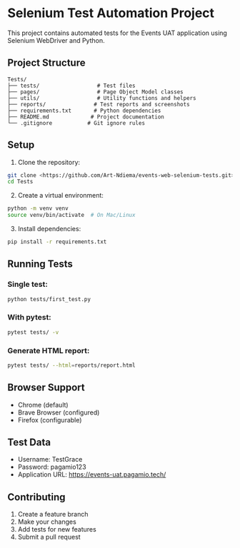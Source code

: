 # Selenium Test Automation Project

This project contains automated tests for the Events UAT application using Selenium WebDriver and Python.

## Project Structure
```
Tests/
├── tests/                  # Test files
├── pages/                  # Page Object Model classes
├── utils/                  # Utility functions and helpers
├── reports/               # Test reports and screenshots
├── requirements.txt       # Python dependencies
├── README.md             # Project documentation
└── .gitignore           # Git ignore rules
```

## Setup

1. Clone the repository:
```bash
git clone <https://github.com/Art-Ndiema/events-web-selenium-tests.git>
cd Tests
```

2. Create a virtual environment:
```bash
python -m venv venv
source venv/bin/activate  # On Mac/Linux
```

3. Install dependencies:
```bash
pip install -r requirements.txt
```

## Running Tests

### Single test:
```bash
python tests/first_test.py
```

### With pytest:
```bash
pytest tests/ -v
```

### Generate HTML report:
```bash
pytest tests/ --html=reports/report.html
```

## Browser Support
- Chrome (default)
- Brave Browser (configured)
- Firefox (configurable)

## Test Data
- Username: TestGrace
- Password: pagamio123
- Application URL: https://events-uat.pagamio.tech/

## Contributing
1. Create a feature branch
2. Make your changes
3. Add tests for new features
4. Submit a pull request